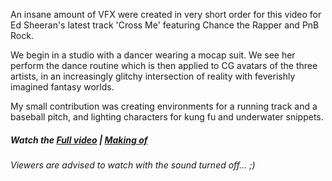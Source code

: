 An insane amount of VFX were created in very short order for this video for Ed Sheeran's latest track 'Cross Me' featuring Chance the Rapper and PnB Rock.

We begin in a studio with a dancer wearing a mocap suit. We see her perform the dance routine which is then applied to CG avatars of the three artists, in an increasingly glitchy intersection of reality with feverishly imagined fantasy worlds.

My small contribution was creating environments for a running track and a baseball pitch, and lighting characters for kung fu and underwater snippets.

##### Watch the [Full video](https://vimeo.com/344128752) | [Making of](https://vimeo.com/344754319)

###### *Viewers are advised to watch with the sound turned off... ;)*